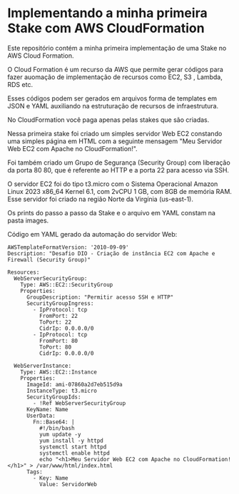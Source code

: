# Implementando a minha primeira Stake com AWS CloudFormation

Este repositório contém a minha primeira implementação de uma Stake no AWS Cloud Formation.

O Cloud Formation é um recurso da AWS que permite gerar códigos para fazer auomação de implementação de recursos como EC2, S3 , Lambda, RDS etc.

Esses códigos podem ser gerados em arquivos forma de templates em JSON e YAML auxiliando na estruturação de recursos de infraestrutura.

No CloudFormation você paga apenas pelas stakes que são criadas.

Nessa primeira stake foi criado um simples servidor Web EC2 constando uma simples página em HTML com a seguinte mensagem "Meu Servidor Web EC2 com Apache no CloudFormation!".

Foi também criado um Grupo de Segurança (Security Group) com liberação da porta 80 80, que é referente ao HTTP e a porta 22 para acesso via SSH.

O servidor EC2 foi do tipo t3.micro com o Sistema Operacional Amazon Linux 2023 x86_64 Kernel 6.1, com 2vCPU 1 GB, com 8GB de memória RAM. Esse servidor foi criado na região Norte da Virgínia (us-east-1).


Os prints do passo a passo da Stake e o arquivo em YAML constam na pasta images.


Código em YAML gerado da automação do servidor Web:

```
AWSTemplateFormatVersion: '2010-09-09'
Description: "Desafio DIO - Criação de instância EC2 com Apache e Firewall (Security Group)"

Resources:
  WebServerSecurityGroup:
    Type: AWS::EC2::SecurityGroup
    Properties:
      GroupDescription: "Permitir acesso SSH e HTTP"
      SecurityGroupIngress:
        - IpProtocol: tcp
          FromPort: 22
          ToPort: 22
          CidrIp: 0.0.0.0/0
        - IpProtocol: tcp
          FromPort: 80
          ToPort: 80
          CidrIp: 0.0.0.0/0

  WebServerInstance:
    Type: AWS::EC2::Instance
    Properties:
      ImageId: ami-07860a2d7eb515d9a  
      InstanceType: t3.micro          
      SecurityGroupIds:
        - !Ref WebServerSecurityGroup
      KeyName: Name 
      UserData:
        Fn::Base64: |
          #!/bin/bash
          yum update -y
          yum install -y httpd
          systemctl start httpd
          systemctl enable httpd
          echo "<h1>Meu Servidor Web EC2 com Apache no CloudFormation!</h1>" > /var/www/html/index.html
      Tags:
        - Key: Name
          Value: ServidorWeb
```

